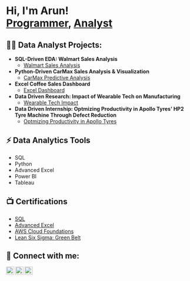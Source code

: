 <h1>Hi, I'm Arun! <br/><a href="https://github.com/arunbabu098">Programmer</a>, <a href="https://www.linkedin.com/in/arun-babu-88887a282/">Analyst</a>
<h2>👨‍💻 Data Analyst Projects:</h2>

- <b> SQL-Driven EDA: Walmart Sales Analysis </b>
  - [Walmart Sales Analysis](https://github.com/arunbabu098/Walmart_SQL_EDA/tree/main)
- <b> Python-Driven CarMax Sales Analysis & Visualization </b>
  - [CarMax Predictive Analysis](https://github.com/arunbabu098/Carmax_Analysis)
- <b> Excel Coffee Sales Dashboard </b>
  - [Excel Dashboard](https://github.com/arunbabu098/Coffee_ExcelDashboard) 
- <b> Data Driven Research: Impact of Wearable Tech on Manufacturing </b>
  - [Wearable Tech Impact](https://github.com/arunbabu098/Research_WearableTech)
- <b> Data Driven Internship: Optmizing Productivity in Apollo Tyres’ HP2 Tyre Machine Through Defect Reduction </b>
  - [Optmizing Productivity in Apollo Tyres](https://github.com/arunbabu098/Internship_ApolloTyres/blob/main/README.md)  

<h2>⚡ Data Analytics Tools</h2>

- SQL
- Python
- Advanced Excel
- Power BI
- Tableau

<h2>📺 Certifications </h2>

- [SQL](https://i.imgur.com/orvfQZS.jpeg)
- [Advanced Excel](https://i.imgur.com/ocngZrl.jpeg)
- [AWS Cloud Foundations](https://i.imgur.com/ocngZrl.jpeg)
- [Lean Six Sigma: Green Belt](https://t3.ftcdn.net/jpg/02/33/17/50/360_F_233175040_hwqRyiZlQkXimeLz2AIZhajyfiU9El1m.jpg)

<h2> 🤳 Connect with me:</h2>

[<img align="left" alt="ArunBabu | Twitter" width="22px" src="https://cdn2.iconfinder.com/data/icons/social-media-2285/512/1_Twitter_colored_svg-1024.png" style="color: white;" />][twitter]
[<img align="left" alt="ArunBabu | LinkedIn" width="22px" src="https://cdn2.iconfinder.com/data/icons/social-media-2285/512/1_Linkedin_unofficial_colored_svg-1024.png" style="color: white;" />][linkedin]
[<img align="left" alt="ArunBabu | Instagram" width="22px" src="https://cdn2.iconfinder.com/data/icons/social-media-2285/512/1_Instagram_colored_svg_1-1024.png" style="color: white;" />][instagram]


[twitter]: https://twitter.com/This1sArun
[instagram]: https://www.instagram.com/arunbabu98/
[linkedin]: [https://linkedin.com/in/joshmadakor](https://www.linkedin.com/in/arun-babu-88887a282/)

<!--
**joshmadakor1/joshmadakor1** is a ✨ _special_ ✨ repository because its `README.md` (this file) appears on your GitHub profile.

Here are some ideas to get you started:

- 🔭 I’m currently working on ...
- 🌱 I’m currently learning ...
- 👯 I’m looking to collaborate on ...
- 🤔 I’m looking for help with ...
- 💬 Ask me about ...
- 📫 How to reach me: ...
- 😄 Pronouns: ...
- ⚡ Fun fact: ...
-->
